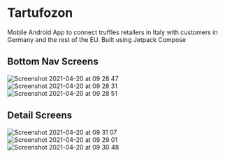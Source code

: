 # Tartufozon
Mobile Android App to connect truffles retailers in Italy with customers in Germany and the rest of the EU.
Built using Jetpack Compose

## Bottom Nav Screens

![Screenshot 2021-04-20 at 09 28 47](https://user-images.githubusercontent.com/19254758/115355413-f026dd80-a1ba-11eb-83ee-18bec122c275.png)
![Screenshot 2021-04-20 at 09 28 31](https://user-images.githubusercontent.com/19254758/115355398-edc48380-a1ba-11eb-8159-58ef67a86bce.png)
![Screenshot 2021-04-20 at 09 28 51](https://user-images.githubusercontent.com/19254758/115355417-f1580a80-a1ba-11eb-81c9-ffa99aa6836a.png)


## Detail Screens

![Screenshot 2021-04-20 at 09 31 07](https://user-images.githubusercontent.com/19254758/115355697-3419e280-a1bb-11eb-927f-c0c91957f6af.png)
![Screenshot 2021-04-20 at 09 29 01](https://user-images.githubusercontent.com/19254758/115355407-eef5b080-a1ba-11eb-9236-58d3181d10fe.png)
![Screenshot 2021-04-20 at 09 30 48](https://user-images.githubusercontent.com/19254758/115355732-3b40f080-a1bb-11eb-97cb-a502e65942d1.png)


